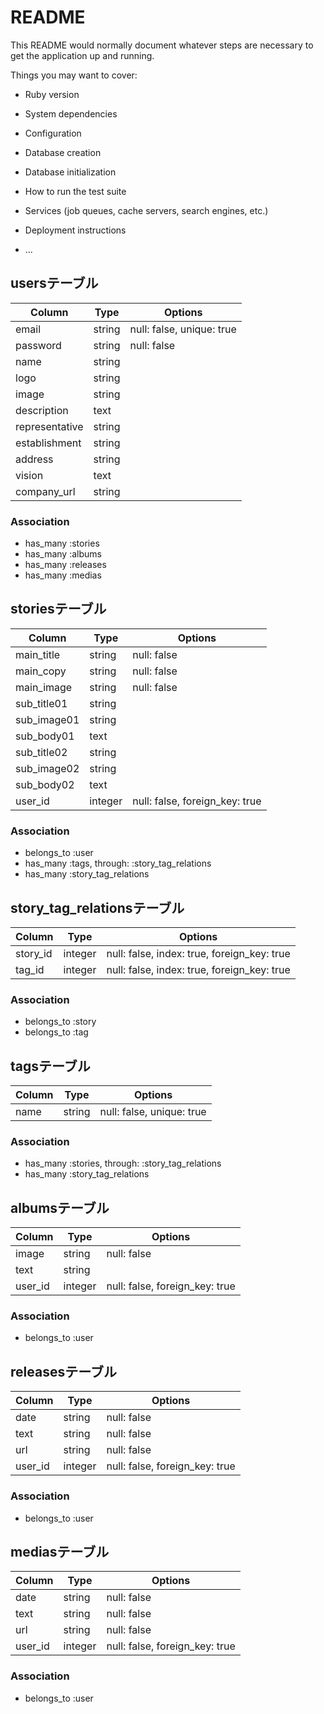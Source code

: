 # README

This README would normally document whatever steps are necessary to get the
application up and running.

Things you may want to cover:

* Ruby version

* System dependencies

* Configuration

* Database creation

* Database initialization

* How to run the test suite

* Services (job queues, cache servers, search engines, etc.)

* Deployment instructions

* ...

## usersテーブル

|Column|Type|Options|
|------|----|-------|
|email         |string|null: false, unique: true|
|password      |string|null: false              |
|name          |string|                         |
|logo          |string|                         |
|image         |string|                         |
|description   |text  |                         |
|representative|string|                         |
|establishment |string|                         |
|address       |string|                         |
|vision        |text  |                         |
|company_url   |string|                         |

### Association
- has_many :stories
- has_many :albums
- has_many :releases
- has_many :medias



## storiesテーブル

|Column|Type|Options|
|------|----|-------|
|main_title |string |null: false                   |
|main_copy  |string |null: false                   |
|main_image |string |null: false                   |
|sub_title01|string |                              |
|sub_image01|string |                              |
|sub_body01 |text   |                              |
|sub_title02|string |                              |
|sub_image02|string |                              |
|sub_body02 |text   |                              |
|user_id    |integer|null: false, foreign_key: true|

### Association
- belongs_to :user
- has_many :tags, through: :story_tag_relations
- has_many :story_tag_relations



## story_tag_relationsテーブル

|Column|Type|Options|
|------|----|-------|
|story_id |integer|null: false, index: true, foreign_key: true|
|tag_id   |integer|null: false, index: true, foreign_key: true|

### Association
- belongs_to :story
- belongs_to :tag



## tagsテーブル

|Column|Type|Options|
|------|----|-------|
|name|string |null: false, unique: true|

### Association
- has_many :stories, through: :story_tag_relations
- has_many :story_tag_relations



## albumsテーブル

|Column|Type|Options|
|------|----|-------|
|image  |string |null: false                   |
|text   |string |                              |
|user_id|integer|null: false, foreign_key: true|

### Association
- belongs_to :user



## releasesテーブル

|Column|Type|Options|
|------|----|-------|
|date   |string |null: false                   |
|text   |string |null: false                   |
|url    |string |null: false                   |
|user_id|integer|null: false, foreign_key: true|

### Association
- belongs_to :user



## mediasテーブル

|Column|Type|Options|
|------|----|-------|
|date   |string |null: false                   |
|text   |string |null: false                   |
|url    |string |null: false                   |
|user_id|integer|null: false, foreign_key: true|

### Association
- belongs_to :user
